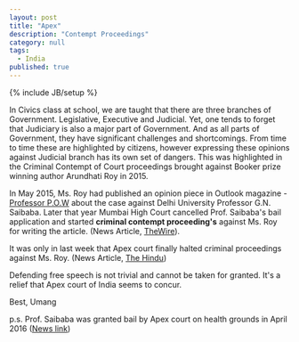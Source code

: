 ```yaml
---
layout: post
title: "Apex"
description: "Contempt Proceedings"
category: null
tags: 
  - India
published: true
---
```

 
{% include JB/setup %}

<p>
In Civics class at school, we are taught that there are three branches of Government. Legislative, Executive and Judicial. Yet, one tends to forget that Judiciary is also a major part of Government. And as all parts of Government, they have significant challenges and shortcomings. From time to time these are highlighted by citizens, however expressing these opinions against Judicial branch has its own set of dangers. This was highlighted in the Criminal Contempt of Court proceedings brought against Booker prize winning author Arundhati Roy in 2015.
</p>

In May 2015, Ms. Roy had published an opinion piece in Outlook magazine - [Professor P.O.W](http://www.outlookindia.com/magazine/story/professor-pow/294265) about the case against Delhi University Professor G.N. Saibaba. Later that year Mumbai High Court cancelled Prof. Saibaba's bail application and started **criminal contempt proceeding's** against Ms. Roy for writing the article. (News Article, [TheWire](https://thewire.in/17883/why-the-criminal-pursuit-of-saibaba-and-arundhati-roy-is-bad-in-law/)).

It was only in last week that Apex court finally halted criminal proceedings against Ms. Roy. (News Article, [The Hindu](http://www.thehindu.com/news/national/supreme-court-stays-contempt-proceedings-against-activist-and-booker-prize-winner-arundhati-roy-for-controversial-article/article19203296.ece))

Defending free speech is not trivial and cannot be taken for granted. It's a relief that Apex court of India seems to concur.

Best, Umang

p.s. Prof. Saibaba was granted bail by Apex court on health grounds in April 2016 ([News link](http://www.legallyindia.com/the-bench-and-the-bar/prof-gn-saibaba-post-sc-release-interview-slams-prison-conditions-all-pervasive-oppression-20160413-7449))
